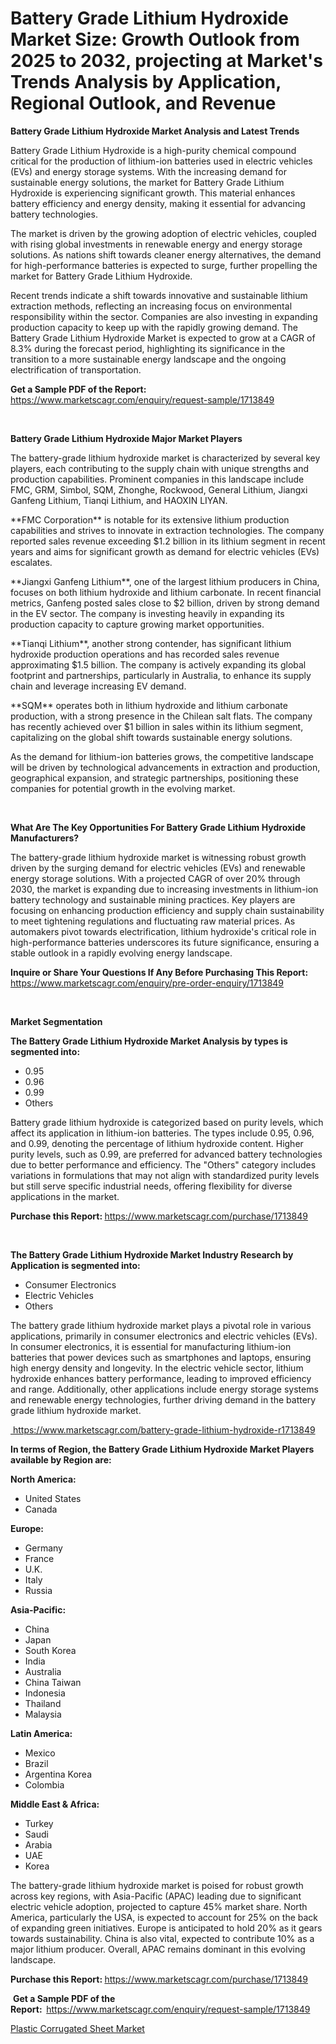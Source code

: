 <p><h1>Battery Grade Lithium Hydroxide Market Size: Growth Outlook from 2025 to 2032, projecting at Market's Trends Analysis by Application, Regional Outlook, and Revenue</h1></p><p><strong>Battery Grade Lithium Hydroxide Market Analysis and Latest Trends</strong></p>
<p><p>Battery Grade Lithium Hydroxide is a high-purity chemical compound critical for the production of lithium-ion batteries used in electric vehicles (EVs) and energy storage systems. With the increasing demand for sustainable energy solutions, the market for Battery Grade Lithium Hydroxide is experiencing significant growth. This material enhances battery efficiency and energy density, making it essential for advancing battery technologies.</p><p>The market is driven by the growing adoption of electric vehicles, coupled with rising global investments in renewable energy and energy storage solutions. As nations shift towards cleaner energy alternatives, the demand for high-performance batteries is expected to surge, further propelling the market for Battery Grade Lithium Hydroxide.</p><p>Recent trends indicate a shift towards innovative and sustainable lithium extraction methods, reflecting an increasing focus on environmental responsibility within the sector. Companies are also investing in expanding production capacity to keep up with the rapidly growing demand. The Battery Grade Lithium Hydroxide Market is expected to grow at a CAGR of 8.3% during the forecast period, highlighting its significance in the transition to a more sustainable energy landscape and the ongoing electrification of transportation.</p></p>
<p><strong>Get a Sample PDF of the Report:&nbsp;</strong> <a href="https://www.marketscagr.com/enquiry/request-sample/1713849?utm_campaign=3269&utm_medium=2&utm_source=Github&utm_content=ia&utm_term=28032025&utm_id=battery-grade-lithium-hydroxide">https://www.marketscagr.com/enquiry/request-sample/1713849</a></p>
<p>&nbsp;</p>
<p><strong>Battery Grade Lithium Hydroxide Major Market Players</strong></p>
<p><p>The battery-grade lithium hydroxide market is characterized by several key players, each contributing to the supply chain with unique strengths and production capabilities. Prominent companies in this landscape include FMC, GRM, Simbol, SQM, Zhonghe, Rockwood, General Lithium, Jiangxi Ganfeng Lithium, Tianqi Lithium, and HAOXIN LIYAN.</p><p>**FMC Corporation** is notable for its extensive lithium production capabilities and strives to innovate in extraction technologies. The company reported sales revenue exceeding $1.2 billion in its lithium segment in recent years and aims for significant growth as demand for electric vehicles (EVs) escalates.</p><p>**Jiangxi Ganfeng Lithium**, one of the largest lithium producers in China, focuses on both lithium hydroxide and lithium carbonate. In recent financial metrics, Ganfeng posted sales close to $2 billion, driven by strong demand in the EV sector. The company is investing heavily in expanding its production capacity to capture growing market opportunities.</p><p>**Tianqi Lithium**, another strong contender, has significant lithium hydroxide production operations and has recorded sales revenue approximating $1.5 billion. The company is actively expanding its global footprint and partnerships, particularly in Australia, to enhance its supply chain and leverage increasing EV demand.</p><p>**SQM** operates both in lithium hydroxide and lithium carbonate production, with a strong presence in the Chilean salt flats. The company has recently achieved over $1 billion in sales within its lithium segment, capitalizing on the global shift towards sustainable energy solutions.</p><p>As the demand for lithium-ion batteries grows, the competitive landscape will be driven by technological advancements in extraction and production, geographical expansion, and strategic partnerships, positioning these companies for potential growth in the evolving market.</p></p>
<p>&nbsp;</p>
<p><strong>What Are The Key Opportunities For Battery Grade Lithium Hydroxide Manufacturers?</strong></p>
<p><p>The battery-grade lithium hydroxide market is witnessing robust growth driven by the surging demand for electric vehicles (EVs) and renewable energy storage solutions. With a projected CAGR of over 20% through 2030, the market is expanding due to increasing investments in lithium-ion battery technology and sustainable mining practices. Key players are focusing on enhancing production efficiency and supply chain sustainability to meet tightening regulations and fluctuating raw material prices. As automakers pivot towards electrification, lithium hydroxide's critical role in high-performance batteries underscores its future significance, ensuring a stable outlook in a rapidly evolving energy landscape.</p></p>
<p><strong>Inquire or Share Your Questions If Any Before Purchasing This Report:</strong> <a href="https://www.marketscagr.com/enquiry/pre-order-enquiry/1713849?utm_campaign=3269&utm_medium=2&utm_source=Github&utm_content=ia&utm_term=28032025&utm_id=battery-grade-lithium-hydroxide">https://www.marketscagr.com/enquiry/pre-order-enquiry/1713849</a></p>
<p>&nbsp;</p>
<p><strong>Market Segmentation</strong></p>
<p><strong>The Battery Grade Lithium Hydroxide Market Analysis by types is segmented into:</strong></p>
<p><ul><li>0.95</li><li>0.96</li><li>0.99</li><li>Others</li></ul></p>
<p><p>Battery grade lithium hydroxide is categorized based on purity levels, which affect its application in lithium-ion batteries. The types include 0.95, 0.96, and 0.99, denoting the percentage of lithium hydroxide content. Higher purity levels, such as 0.99, are preferred for advanced battery technologies due to better performance and efficiency. The "Others" category includes variations in formulations that may not align with standardized purity levels but still serve specific industrial needs, offering flexibility for diverse applications in the market.</p></p>
<p><strong>Purchase this Report:&nbsp;</strong><a href="https://www.marketscagr.com/purchase/1713849?utm_campaign=3269&utm_medium=2&utm_source=Github&utm_content=ia&utm_term=28032025&utm_id=battery-grade-lithium-hydroxide">https://www.marketscagr.com/purchase/1713849</a></p>
<p>&nbsp;</p>
<p><strong>The Battery Grade Lithium Hydroxide Market Industry Research by Application is segmented into:</strong></p>
<p><ul><li>Consumer Electronics</li><li>Electric Vehicles</li><li>Others</li></ul></p>
<p><p>The battery grade lithium hydroxide market plays a pivotal role in various applications, primarily in consumer electronics and electric vehicles (EVs). In consumer electronics, it is essential for manufacturing lithium-ion batteries that power devices such as smartphones and laptops, ensuring high energy density and longevity. In the electric vehicle sector, lithium hydroxide enhances battery performance, leading to improved efficiency and range. Additionally, other applications include energy storage systems and renewable energy technologies, further driving demand in the battery grade lithium hydroxide market.</p></p>
<p><a href="https://www.marketscagr.com/battery-grade-lithium-hydroxide-r1713849?utm_campaign=3269&utm_medium=2&utm_source=Github&utm_content=ia&utm_term=28032025&utm_id=battery-grade-lithium-hydroxide">&nbsp;https://www.marketscagr.com/battery-grade-lithium-hydroxide-r1713849</a></p>
<p><strong>In terms of Region, the Battery Grade Lithium Hydroxide Market Players available by Region are:</strong></p>
<p>
    <p> <strong> North America: </strong>
        <ul>
            <li>United States</li>
            <li>Canada</li>
        </ul>
        </p> 
    <p> <strong> Europe: </strong>
        <ul>
            <li>Germany</li>
            <li>France</li>
            <li>U.K.</li>
            <li>Italy</li>
            <li>Russia</li>
        </ul>
        </p> 
    <p> <strong> Asia-Pacific: </strong>
        <ul>
            <li>China</li>
            <li>Japan</li>
            <li>South Korea</li>
            <li>India</li>
            <li>Australia</li>
            <li>China Taiwan</li>
            <li>Indonesia</li>
            <li>Thailand</li>
            <li>Malaysia</li>
        </ul>
        </p> 
    <p> <strong> Latin America: </strong>
        <ul>
            <li>Mexico</li>
            <li>Brazil</li>
            <li>Argentina Korea</li>
            <li>Colombia</li>
        </ul>
        </p> 
    <p> <strong> Middle East & Africa: </strong>
        <ul>
            <li>Turkey</li>
            <li>Saudi</li>
            <li>Arabia</li>
            <li>UAE</li>
            <li>Korea</li>
        </ul>
    </p>
    </p>
<p><p>The battery-grade lithium hydroxide market is poised for robust growth across key regions, with Asia-Pacific (APAC) leading due to significant electric vehicle adoption, projected to capture 45% market share. North America, particularly the USA, is expected to account for 25% on the back of expanding green initiatives. Europe is anticipated to hold 20% as it gears towards sustainability. China is also vital, expected to contribute 10% as a major lithium producer. Overall, APAC remains dominant in this evolving landscape.</p></p>
<p><strong>Purchase this Report: </strong><a href="https://www.marketscagr.com/purchase/1713849?utm_campaign=3269&utm_medium=2&utm_source=Github&utm_content=ia&utm_term=28032025&utm_id=battery-grade-lithium-hydroxide">https://www.marketscagr.com/purchase/1713849</a></p>
<p>&nbsp;<strong>Get a Sample PDF of the Report:&nbsp;&nbsp;</strong><a href="https://www.marketscagr.com/enquiry/request-sample/1713849?utm_campaign=3269&utm_medium=2&utm_source=Github&utm_content=ia&utm_term=28032025&utm_id=battery-grade-lithium-hydroxide">https://www.marketscagr.com/enquiry/request-sample/1713849</a></p>
<p><strong></strong></p>
<p><p><a href="https://github.com/kaloyhboosh/Market-Research-Report-List-1/blob/main/plastic-corrugated-sheet-market.md?utm_campaign=3269&utm_medium=2&utm_source=Github&utm_content=ia&utm_term=28032025&utm_id=battery-grade-lithium-hydroxide">Plastic Corrugated Sheet Market</a></p></p>